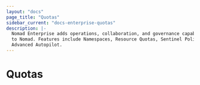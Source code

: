 ```yaml
---
layout: "docs"
page_title: "Quotas"
sidebar_current: "docs-enterprise-quotas"
description: |-
  Nomad Enterprise adds operations, collaboration, and governance capabilities
  to Nomad. Features include Namespaces, Resource Quotas, Sentinel Policies, and
  Advanced Autopilot.
---
```


# Quotas